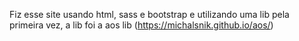Fiz esse site usando html, sass e bootstrap e utilizando uma lib pela primeira vez, a lib foi a aos lib (https://michalsnik.github.io/aos/)
